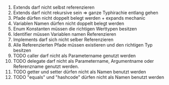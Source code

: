 1. Extends darf nicht selbst referenzieren
2. Extends darf nicht rekursive sein => ganze Typhirachie entlang gehen
3. Pfade dürfen nicht doppelt belegt werden + expands mechanic
4. Variablen Namen dürfen nicht doppelt belegt werden
5. Enum Konstanten müssen die richtigen Werttypen besitzen
6. Identifier müssen Variablen namen Referenzieren
7. Implements darf sich nicht selber Referenzieren
8. Alle Referenzierten Pfade müssen existieren und den richtigen Typ besitzen
9. TODO caller darf nicht als Parametername genutzt werden
9. TODO delegate darf nicht als Parametername, Argumentname oder Referenzname genutzt werden.
9. TODO getter und setter dürfen nicht als Namen benutzt werden
9. TODO "equals" und "hashcode" dürfen nicht als Namen benutzt werden